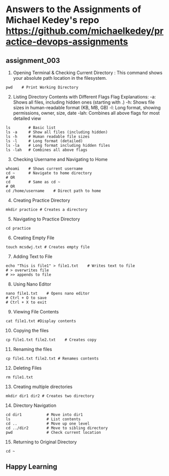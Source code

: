 # Answers to the Assignments of Michael Kedey's repo https://github.com/michaelkedey/practice-devops-assignments

 ## assignment_003

1. Opening Terminal & Checking Current Directory : This command shows your absolute path location in the filesystem.
```
pwd    # Print Working Directory
```
2. Listing Directory Contents with Different Flags
Flag Explanations:
-a: Shows all files, including hidden ones (starting with .)
-h: Shows file sizes in human-readable format (KB, MB, GB)
-l: Long format, showing permissions, owner, size, date
-lah: Combines all above flags for most detailed view

```
ls        # Basic list
ls -a     # Show all files (including hidden)
ls -h     # Human readable file sizes
ls -l     # Long format (detailed)
ls -la    # Long format including hidden files
ls -lah   # Combines all above flags

```

3. Checking Username and Navigating to Home

```
whoami    # Shows current username
cd ~      # Navigate to home directory
# OR
cd        # Same as cd ~
# OR
cd /home/username    # Direct path to home

```

4. Creating Practice Directory

```
mkdir practice # Creates a directory

```

5. Navigating to Practice Directory

```
cd practice

```

6. Creating Empty File

```
touch mcsdwj.txt # Creates empty file 

```

7. Adding Text to File

```
echo "This is file1" > file1.txt    # Writes text to file
# > overwrites file
# >> appends to file

```

8. Using Nano Editor

```
nano file1.txt    # Opens nano editor
# Ctrl + O to save
# Ctrl + X to exit

```

9. Viewing File Contents

```
cat file1.txt #Display contents

```

10. Copying the files

```
cp file1.txt file2.txt    # Creates copy

```

11. Renaming the files

```
cp file1.txt file2.txt # Renames contents   

```

12. Deleting Files

```
rm file1.txt

```

13. Creating multiple directories

```
mkdir dir1 dir2 # Creates two directory   

```

14. Directory Navigation

```
cd dir1           # Move into dir1
ls                # List contents
cd ..             # Move up one level
cd ../dir2        # Move to sibling directory
pwd               # Check current location

```

15. Returning to Original Directory

```
cd ~ 

```

## Happy Learning
